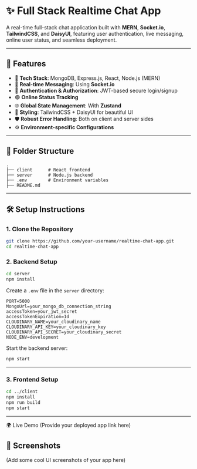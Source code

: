 # ✨ Full Stack Realtime Chat App

A real-time full-stack chat application built with **MERN**, **Socket.io**, **TailwindCSS**, and **DaisyUI**, featuring user authentication, live messaging, online user status, and seamless deployment.

---

## 🚀 Features

* 🌟 **Tech Stack**: MongoDB, Express.js, React, Node.js (MERN)
* 👾 **Real-time Messaging**: Using **Socket.io**
* 🎃 **Authentication & Authorization**: JWT-based secure login/signup
* 🟢 **Online Status Tracking**
* 🌐 **Global State Management**: With **Zustand**
* 🎨 **Styling**: TailwindCSS + DaisyUI for beautiful UI
* 🛡️ **Robust Error Handling**: Both on client and server sides
* ⚙️ **Environment-specific Configurations**

---

## 📁 Folder Structure

```
.
├── client      # React frontend
├── server      # Node.js backend
├── .env        # Environment variables
├── README.md
```

---

## 🛠️ Setup Instructions

### 1. Clone the Repository

```bash
git clone https://github.com/your-username/realtime-chat-app.git
cd realtime-chat-app
```

### 2. Backend Setup

```bash
cd server
npm install
```

Create a `.env` file in the `server` directory:

```env
PORT=5000
MongoUrl=your_mongo_db_connection_string
accessToken=your_jwt_secret
accessTokenExpiration=1d
CLOUDINARY_NAME=your_cloudinary_name
CLOUDINARY_API_KEY=your_cloudinary_key
CLOUDINARY_API_SECRET=your_cloudinary_secret
NODE_ENV=development
```

Start the backend server:

```bash
npm start
```

---

### 3. Frontend Setup

```bash
cd ../client
npm install
npm run build
npm start
```

---

🌍 Live Demo
(Provide your deployed app link here)

## 📸 Screenshots

(Add some cool UI screenshots of your app here)


